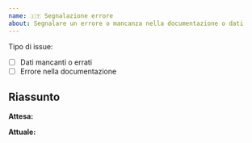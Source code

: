 ```yaml
---
name: 🇮🇹 Segnalazione errore
about: Segnalare un errore o mancanza nella documentazione o dati
---
```


<!--
Grazie per aver mostrato interesse in questo repo.

Si ricorda che questo repo è mantenuto da un numero ristretto di persone

Da sapere prima di segnalare errori:
  - Assicurarsi che l'errore non e' stato riportato prima in un'altro issue.
  - elimare il testo commentato qui sopra -->

Tipo di issue:

- [ ] Dati mancanti o errati
- [ ] Errore nella documentazione

## Riassunto

<!-- Scrivi qui la descrizione dell'errore, con riferimento a set di dati oppure documento specifico. -->

**Attesa:**

<!-- Quali dati o documentazioni è atteso? -->

**Attuale:** <!-- Quali dati o documentazione è effetivamente presente (o mancante)? -->
